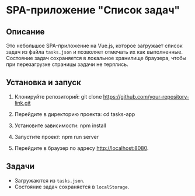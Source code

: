 # SPA-приложение "Список задач"

## Описание
Это небольшое SPA-приложение на Vue.js, которое загружает список задач из файла `tasks.json` и позволяет отмечать их как выполненные. Состояние задач сохраняется в локальное хранилище браузера, чтобы при перезагрузке страницы задачи не терялись.

## Установка и запуск

1. Клонируйте репозиторий:
    git clone https://github.com/your-repository-link.git

2. Перейдите в директорию проекта:
    cd tasks-app

3. Установите зависимости:
    npm install

4. Запустите проект:
    npm run server

5. Перейдите в браузер по адресу [http://localhost:8080](http://localhost:8080).

## Задачи
- Загружаются из `tasks.json`.
- Состояние задач сохраняется в `localStorage`.